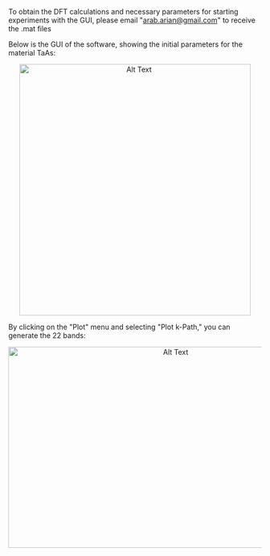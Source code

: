 To obtain the DFT calculations and necessary parameters for starting experiments with the GUI, please email "arab.arian@gmail.com" to receive the .mat files

Below is the GUI of the software, showing the initial parameters for the material TaAs:

<div align="center">
<img src="https://github.com/user-attachments/assets/f91eed9c-27fc-472e-9a1d-9ccb37dadb3a" alt="Alt Text" width="460" height="500">
</div>

By clicking on the "Plot" menu and selecting "Plot k-Path," you can generate the 22 bands:

<div align="center">
<img src="https://github.com/user-attachments/assets/8e58734e-1014-43dd-af2b-b19389414bfb" alt="Alt Text" width="650" height="400">
</div>
